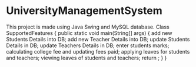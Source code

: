 # UniversityManagementSystem
This project is made using Java Swing and MySQL database.
Class SupportedFeatures
{
  public static void main(String[] args)
  {
      add new Students Details into DB;
      add new Teacher Details into DB;
      update Students Details in DB;
      update Teachers Details in DB;
      enter students marks;
      calculating college fee and updating fees paid;
      applying leaves for students and teachers;
      viewing leaves of students and teachers;
      return ;
  }
}

